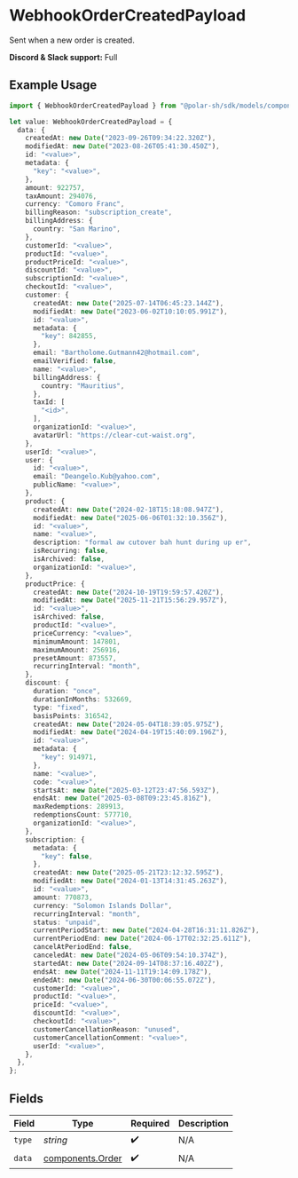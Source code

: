 # WebhookOrderCreatedPayload

Sent when a new order is created.

**Discord & Slack support:** Full

## Example Usage

```typescript
import { WebhookOrderCreatedPayload } from "@polar-sh/sdk/models/components";

let value: WebhookOrderCreatedPayload = {
  data: {
    createdAt: new Date("2023-09-26T09:34:22.320Z"),
    modifiedAt: new Date("2023-08-26T05:41:30.450Z"),
    id: "<value>",
    metadata: {
      "key": "<value>",
    },
    amount: 922757,
    taxAmount: 294076,
    currency: "Comoro Franc",
    billingReason: "subscription_create",
    billingAddress: {
      country: "San Marino",
    },
    customerId: "<value>",
    productId: "<value>",
    productPriceId: "<value>",
    discountId: "<value>",
    subscriptionId: "<value>",
    checkoutId: "<value>",
    customer: {
      createdAt: new Date("2025-07-14T06:45:23.144Z"),
      modifiedAt: new Date("2023-06-02T10:10:05.991Z"),
      id: "<value>",
      metadata: {
        "key": 842855,
      },
      email: "Bartholome.Gutmann42@hotmail.com",
      emailVerified: false,
      name: "<value>",
      billingAddress: {
        country: "Mauritius",
      },
      taxId: [
        "<id>",
      ],
      organizationId: "<value>",
      avatarUrl: "https://clear-cut-waist.org",
    },
    userId: "<value>",
    user: {
      id: "<value>",
      email: "Deangelo.Kub@yahoo.com",
      publicName: "<value>",
    },
    product: {
      createdAt: new Date("2024-02-18T15:18:08.947Z"),
      modifiedAt: new Date("2025-06-06T01:32:10.356Z"),
      id: "<value>",
      name: "<value>",
      description: "formal aw cutover bah hunt during up er",
      isRecurring: false,
      isArchived: false,
      organizationId: "<value>",
    },
    productPrice: {
      createdAt: new Date("2024-10-19T19:59:57.420Z"),
      modifiedAt: new Date("2025-11-21T15:56:29.957Z"),
      id: "<value>",
      isArchived: false,
      productId: "<value>",
      priceCurrency: "<value>",
      minimumAmount: 147801,
      maximumAmount: 256916,
      presetAmount: 873557,
      recurringInterval: "month",
    },
    discount: {
      duration: "once",
      durationInMonths: 532669,
      type: "fixed",
      basisPoints: 316542,
      createdAt: new Date("2024-05-04T18:39:05.975Z"),
      modifiedAt: new Date("2024-04-19T15:40:09.196Z"),
      id: "<value>",
      metadata: {
        "key": 914971,
      },
      name: "<value>",
      code: "<value>",
      startsAt: new Date("2025-03-12T23:47:56.593Z"),
      endsAt: new Date("2025-03-08T09:23:45.816Z"),
      maxRedemptions: 289913,
      redemptionsCount: 577710,
      organizationId: "<value>",
    },
    subscription: {
      metadata: {
        "key": false,
      },
      createdAt: new Date("2025-05-21T23:12:32.595Z"),
      modifiedAt: new Date("2024-01-13T14:31:45.263Z"),
      id: "<value>",
      amount: 770873,
      currency: "Solomon Islands Dollar",
      recurringInterval: "month",
      status: "unpaid",
      currentPeriodStart: new Date("2024-04-28T16:31:11.826Z"),
      currentPeriodEnd: new Date("2024-06-17T02:32:25.611Z"),
      cancelAtPeriodEnd: false,
      canceledAt: new Date("2024-05-06T09:54:10.374Z"),
      startedAt: new Date("2024-09-14T08:37:16.402Z"),
      endsAt: new Date("2024-11-11T19:14:09.178Z"),
      endedAt: new Date("2024-06-30T00:06:55.072Z"),
      customerId: "<value>",
      productId: "<value>",
      priceId: "<value>",
      discountId: "<value>",
      checkoutId: "<value>",
      customerCancellationReason: "unused",
      customerCancellationComment: "<value>",
      userId: "<value>",
    },
  },
};
```

## Fields

| Field                                                | Type                                                 | Required                                             | Description                                          |
| ---------------------------------------------------- | ---------------------------------------------------- | ---------------------------------------------------- | ---------------------------------------------------- |
| `type`                                               | *string*                                             | :heavy_check_mark:                                   | N/A                                                  |
| `data`                                               | [components.Order](../../models/components/order.md) | :heavy_check_mark:                                   | N/A                                                  |